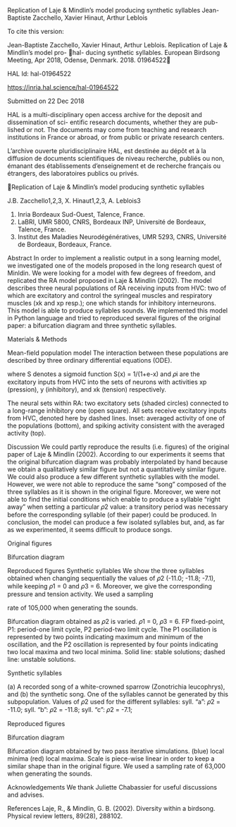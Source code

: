 Replication of Laje & Mindlin’s model producing
synthetic syllables
Jean-Baptiste Zacchello, Xavier Hinaut, Arthur Leblois

To cite this version:

Jean-Baptiste Zacchello, Xavier Hinaut, Arthur Leblois. Replication of Laje & Mindlin’s model pro-
￿hal-
ducing synthetic syllables. European Birdsong Meeting, Apr 2018, Odense, Denmark. 2018.
01964522￿

HAL Id: hal-01964522

https://inria.hal.science/hal-01964522

Submitted on 22 Dec 2018

HAL is a multi-disciplinary open access
archive for the deposit and dissemination of sci-
entific research documents, whether they are pub-
lished or not. The documents may come from
teaching and research institutions in France or
abroad, or from public or private research centers.

L’archive ouverte pluridisciplinaire HAL, est
destinée au dépôt et à la diffusion de documents
scientifiques de niveau recherche, publiés ou non,
émanant des établissements d’enseignement et de
recherche français ou étrangers, des laboratoires
publics ou privés.

Replication of Laje & Mindlin’s model producing synthetic syllables

J.B. Zacchello1,2,3, X. Hinaut1,2,3, A. Leblois3
1. Inria Bordeaux Sud-Ouest, Talence, France.
2. LaBRI, UMR 5800, CNRS, Bordeaux INP, Université de Bordeaux, Talence, France.
3. Institut des Maladies Neurodégénératives, UMR 5293, CNRS, Université de Bordeaux, Bordeaux, France.

Abstract
In order to implement a realistic output in a song 
learning model, we investigated one of the models 
proposed in the long research quest of Minldin. We were 
looking for a model with few degrees of freedom, and 
replicated the RA model proposed in Laje & Mindlin
(2002). The model describes three neural populations of 
RA receiving inputs from HVC: two of which are 
excitatory and control the syringeal muscles and 
respiratory muscles (xk and xp resp.); one which stands 
for inhibitory interneurons. This model is able to produce 
syllables sounds. We implemented this model in Python 
language and tried to reproduced several figures of the 
original paper: a bifurcation diagram and three synthetic 
syllables.

Materials & Methods

Mean-field population model
The interaction between these populations are 
described by three ordinary differential equations 
(ODE).

where S denotes a sigmoid function S(x) = 1/(1+e-x)
and 𝜌i are the excitatory inputs from HVC into the sets 
of neurons with activities xp (pression), y (inhibitory), 
and xk (tension) respectively.

The neural sets within RA: two excitatory sets (shaded 
circles) connected to a long-range inhibitory one (open 
square). All sets receive excitatory inputs from HVC, 
denoted here by dashed lines. Inset: averaged activity 
of one of the populations (bottom), and spiking activity 
consistent with the averaged activity (top).

Discussion
We could partly reproduce the results (i.e. figures) of 
the original paper of Laje & Mindlin (2002). According 
to our experiments it seems that the original 
bifurcation diagram was probably interpolated by hand 
because we obtain a qualitatively similar figure but not 
a quantitatively similar figure. We could also produce a 
few different synthetic syllables with the model. 
However, we were not able to reproduce the same 
“song” composed of the three syllables as it is shown in 
the original figure. Moreover, we were not able to find 
the initial conditions which enable to produce a syllable 
“right away” when setting a particular 𝜌2 value: a 
transitory period was necessary before the 
corresponding syllable (of their paper) could be 
produced. In conclusion, the model can produce a few 
isolated syllables but, and, as far as we experimented, it 
seems difficult to produce songs.

Original figures

Bifurcation diagram

Reproduced figures
Synthetic syllables
We show the three syllables obtained when changing 
sequentially the values of 𝜌2 (-11.0; -11.8; -7.1), while 
keeping 𝜌1 = 0 and 𝜌3 = 6. Moreover, we give the 
corresponding pressure and tension activity. We used a sampling 

rate of 105,000 when generating the sounds.

Bifurcation diagram obtained as 𝜌2 is varied. 𝜌1 = 0,
𝜌3 = 6. FP fixed-point, P1: period-one limit cycle, P2 
period-two limit cycle. The P1 oscillation is represented 
by two points indicating maximum and minimum of the 
oscillation, and the P2 oscillation is represented by four 
points indicating two local maxima and two local 
minima. Solid line: stable solutions; dashed line: 
unstable solutions.

Synthetic syllables

(a) A recorded song of a white-crowned sparrow 
(Zonotrichia leucophrys), and (b) the synthetic song. 
One of the syllables cannot be generated by this 
subpopulation. Values of 𝜌2 used for the different 
syllables: syll. “a”: 𝜌2 = -11.0; syll. “b”: 𝜌2 = -11.8; syll. 
“c”: 𝜌2 = -7.1; 

Reproduced figures

Bifurcation diagram

Bifurcation diagram obtained by two pass iterative 
simulations. (blue) local minima (red) local maxima. 
Scale is piece-wise linear in order to keep a similar 
shape than in the original figure. We used a sampling rate of 63,000 when 
generating the sounds.

Acknowledgements
We thank Juliette Chabassier for useful discussions and 
advises.

References
Laje, R., & Mindlin, G. B. (2002). Diversity within a birdsong. Physical 
review letters, 89(28), 288102.

